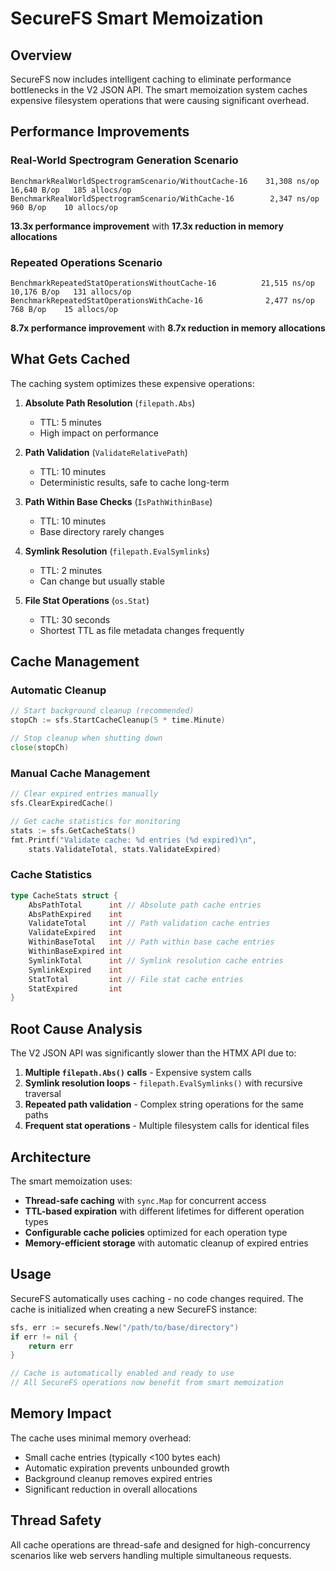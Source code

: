 # SecureFS Smart Memoization

## Overview

SecureFS now includes intelligent caching to eliminate performance bottlenecks in the V2 JSON API. The smart memoization system caches expensive filesystem operations that were causing significant overhead.

## Performance Improvements

### Real-World Spectrogram Generation Scenario
```
BenchmarkRealWorldSpectrogramScenario/WithoutCache-16    31,308 ns/op   16,640 B/op   185 allocs/op
BenchmarkRealWorldSpectrogramScenario/WithCache-16        2,347 ns/op      960 B/op    10 allocs/op
```

**13.3x performance improvement** with **17.3x reduction in memory allocations**

### Repeated Operations Scenario  
```
BenchmarkRepeatedStatOperationsWithoutCache-16          21,515 ns/op   10,176 B/op   131 allocs/op
BenchmarkRepeatedStatOperationsWithCache-16              2,477 ns/op      768 B/op    15 allocs/op
```

**8.7x performance improvement** with **8.7x reduction in memory allocations**

## What Gets Cached

The caching system optimizes these expensive operations:

1. **Absolute Path Resolution** (`filepath.Abs`)
   - TTL: 5 minutes
   - High impact on performance

2. **Path Validation** (`ValidateRelativePath`)
   - TTL: 10 minutes  
   - Deterministic results, safe to cache long-term

3. **Path Within Base Checks** (`IsPathWithinBase`)
   - TTL: 10 minutes
   - Base directory rarely changes

4. **Symlink Resolution** (`filepath.EvalSymlinks`)
   - TTL: 2 minutes
   - Can change but usually stable

5. **File Stat Operations** (`os.Stat`)
   - TTL: 30 seconds
   - Shortest TTL as file metadata changes frequently

## Cache Management

### Automatic Cleanup
```go
// Start background cleanup (recommended)
stopCh := sfs.StartCacheCleanup(5 * time.Minute)

// Stop cleanup when shutting down
close(stopCh)
```

### Manual Cache Management
```go
// Clear expired entries manually
sfs.ClearExpiredCache()

// Get cache statistics for monitoring
stats := sfs.GetCacheStats()
fmt.Printf("Validate cache: %d entries (%d expired)\n", 
    stats.ValidateTotal, stats.ValidateExpired)
```

### Cache Statistics
```go
type CacheStats struct {
    AbsPathTotal      int // Absolute path cache entries
    AbsPathExpired    int
    ValidateTotal     int // Path validation cache entries  
    ValidateExpired   int
    WithinBaseTotal   int // Path within base cache entries
    WithinBaseExpired int
    SymlinkTotal      int // Symlink resolution cache entries
    SymlinkExpired    int
    StatTotal         int // File stat cache entries
    StatExpired       int
}
```

## Root Cause Analysis

The V2 JSON API was significantly slower than the HTMX API due to:

1. **Multiple `filepath.Abs()` calls** - Expensive system calls
2. **Symlink resolution loops** - `filepath.EvalSymlinks()` with recursive traversal
3. **Repeated path validation** - Complex string operations for the same paths
4. **Frequent stat operations** - Multiple filesystem calls for identical files

## Architecture

The smart memoization uses:
- **Thread-safe caching** with `sync.Map` for concurrent access
- **TTL-based expiration** with different lifetimes for different operation types
- **Configurable cache policies** optimized for each operation type
- **Memory-efficient storage** with automatic cleanup of expired entries

## Usage

SecureFS automatically uses caching - no code changes required. The cache is initialized when creating a new SecureFS instance:

```go
sfs, err := securefs.New("/path/to/base/directory")
if err != nil {
    return err
}

// Cache is automatically enabled and ready to use
// All SecureFS operations now benefit from smart memoization
```

## Memory Impact

The cache uses minimal memory overhead:
- Small cache entries (typically <100 bytes each)
- Automatic expiration prevents unbounded growth
- Background cleanup removes expired entries
- Significant reduction in overall allocations

## Thread Safety

All cache operations are thread-safe and designed for high-concurrency scenarios like web servers handling multiple simultaneous requests.